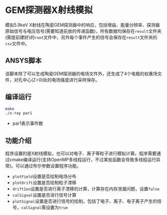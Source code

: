 # GEM探测器X射线模拟
模拟5.9keV X射线在陶瓷GEM探测器中的响应，包括增益、能量分辨率、探测器原始信号与电压信号(需要知道前放的传递函数)，所有数据均保存在`result`文件夹(需提前建好)的`root`文件中，另外每个事件产生的信号会保存在`result`文件夹的`csv`文件中。

## ANSYS脚本
该脚本除了可以生成陶瓷GEM探测器的电场文件外，还生成了4个电极的权重场文件，对孔中心(Z=0)处的电场强度进行采样保存。

## 编译运行
```bash
make
./x-ray par1
```
- par1表示事件数
<!-- - par2表示线程数 -->

## 功能介绍
程序设置的是X射线模拟，也可以对电子、离子等粒子进行模拟计算。程序需要通过cmake编译运行(支持OpenMP多线程运行，不过某些函数会导致多线程运行异常)。可以通过布尔参数设置程序功能。
- `plotField`设置是否绘制电场分布
- `plotDrift`设置是否绘制粒子漂移
- `driftIon`设置是否进行离子漂移的计算，计算存在内存泄漏问题，设置`false`
- `calSignal`设置是否进行信号计算
- `plotSignal`设置是否进行信号的绘制，包括了电子、离子、电子离子产生的信号，`calSignal`需设置为`true`
